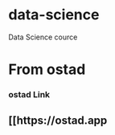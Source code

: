 # data-science
Data Science cource
<h1>From ostad
  <h3>ostad Link</h3>
<h2>[[https://ostad.app</h2>
</h1>
